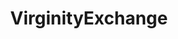 ---
title: VirginityExchange
crosslinks:
- Incels
- virgin
- aspergers
- ForeverAlone
- ImpregPersonals
- SanctionedSuicide
- femaleincels
- amiugly
- worstof
- seduction
- AMA
- short
- ForeverAloneDating
---